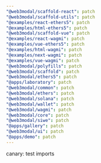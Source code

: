 ```yaml
---
"@web3modal/scaffold-react": patch
"@web3modal/scaffold-utils": patch
"@examples/react-ethers5": patch
"@examples/html-ethers5": patch
"@web3modal/scaffold-vue": patch
"@examples/react-wagmi": patch
"@examples/vue-ethers5": patch
"@examples/html-wagmi": patch
"@examples/next-wagmi": patch
"@examples/vue-wagmi": patch
"@web3modal/polyfills": patch
"@web3modal/scaffold": patch
"@web3modal/ethers5": patch
"@apps/laboratory": patch
"@web3modal/common": patch
"@web3modal/ethers": patch
"@web3modal/solana": patch
"@web3modal/wallet": patch
"@web3modal/wagmi": patch
"@web3modal/core": patch
"@web3modal/siwe": patch
"@apps/gallery": patch
"@web3modal/ui": patch
"@apps/demo": patch
---
```


canary: test imports
